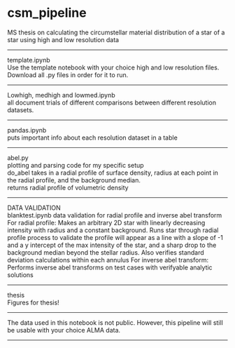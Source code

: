 # csm_pipeline
MS thesis on calculating the circumstellar material distribution of a star of a star using high and low resolution data

___________________________________________________________________________________

template.ipynb \
Use the template notebook with your choice high and low resolution files. Download all .py files in order for it to run.

___________________________________________________________________________________

Lowhigh, medhigh and lowmed.ipynb \
all document trials of different comparisons between different resolution datasets.

___________________________________________________________________________________

pandas.ipynb \
puts important info about each resolution dataset in a table

___________________________________________________________________________________

abel.py \
plotting and parsing code for my specific setup \
do_abel takes in a radial profile of surface density, radius at each point in the radial profile, and the background median. \
returns radial profile of volumetric density


___________________________________________________________________________________

DATA VALIDATION \
blanktest.ipynb
data validation for radial profile and inverse abel transform 
For radial profile:
Makes an arbitrary 2D star with linearly decreasing intensity with radius and a constant background.
Runs star through radial profile process to validate the profile will appear as a line with a slope of -1 and a y intercept of the max intensity of the star, and a sharp drop to the background median beyond the stellar radius. Also verifies standard deviation calculations within each annulus
For inverse abel transform:
Performs inverse abel transforms on test cases with verifyable analytic solutions

___________________________________________________________________________________

thesis\
Figures for thesis!

___________________________________________________________________________________

The data used in this notebook is not public. However, this pipeline will still be usable with your choice ALMA data.

___________________________________________________________________________________
